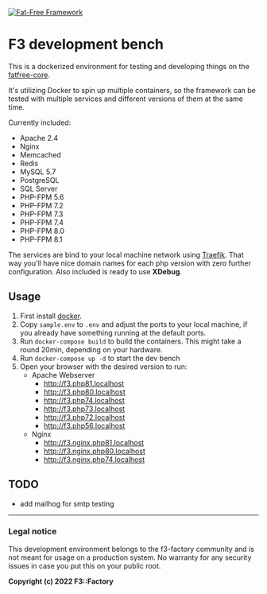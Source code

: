 [![Fat-Free Framework](ui/images/logo.png)](http://fatfreeframework.com/)

# F3 development bench

This is a dockerized environment for testing and developing things on the [fatfree-core](https://github.com/bcosca/fatfree-core). 

It's utilizing Docker to spin up multiple containers, so the framework can be tested with multiple services and different versions of them at the same time.

Currently included:

- Apache 2.4
- Nginx
- Memcached
- Redis
- MySQL 5.7
- PostgreSQL
- SQL Server
- PHP-FPM 5.6
- PHP-FPM 7.2
- PHP-FPM 7.3
- PHP-FPM 7.4
- PHP-FPM 8.0
- PHP-FPM 8.1

The services are bind to your local machine network using [Traefik](https://doc.traefik.io/traefik/). That way you'll have nice domain names for each php version with zero further configuration.
Also included is ready to use **XDebug**.

## Usage

1. First install [docker](https://www.docker.com/products/docker-desktop).
2. Copy `sample.env` to `.env` and adjust the ports to your local machine, if you already have something running at the default ports.
3. Run `docker-compose build` to build the containers. This might take a round 20min, depending on your hardware.
4. Run `docker-compose up -d` to start the dev bench
5. Open your browser with the desired version to run:
   - Apache Webserver
     - http://f3.php81.localhost
     - http://f3.php80.localhost
     - http://f3.php74.localhost
     - http://f3.php73.localhost
     - http://f3.php72.localhost
     - http://f3.php56.localhost
   - Nginx
      - http://f3.nginx.php81.localhost
      - http://f3.nginx.php80.localhost
      - http://f3.nginx.php74.localhost


## TODO

- add mailhog for smtp testing

---

### Legal notice

This development environment belongs to the f3-factory community and is not meant for usage on a production system. No warranty for any security issues in case you put this on your public root.

**Copyright (c) 2022 F3::Factory**
